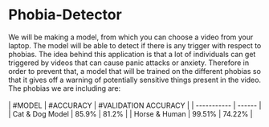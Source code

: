 # Phobia-Detector
We will be making a model, from which you can choose a video from your laptop. The model will be able to detect if there is any trigger with respect to phobias. The idea behind this application is that a lot of individuals can get triggered by videos that can cause panic attacks or anxiety. Therefore in order to prevent that, a model that will be trained on the different phobias so that it gives off a warning of potentially sensitive things present in the video.\
The phobias we are including are:\
\
| #MODEL | #ACCURACY | #VALIDATION ACCURACY |
| ----------- | ------ |
| Cat & Dog Model | 85.9% | 81.2% |
| Horse & Human | 99.51% | 74.22% |
